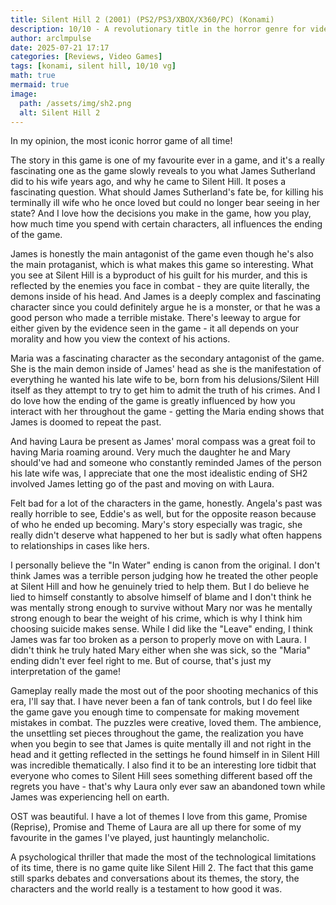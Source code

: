 ```yaml
---
title: Silent Hill 2 (2001) (PS2/PS3/XBOX/X360/PC) (Konami)
description: 10/10 - A revolutionary title in the horror genre for video games.
author: arclmpulse
date: 2025-07-21 17:17
categories: [Reviews, Video Games]
tags: [konami, silent hill, 10/10 vg]
math: true
mermaid: true
image:
  path: /assets/img/sh2.png
  alt: Silent Hill 2
---
```


In my opinion, the most iconic horror game of all time!

The story in this game is one of my favourite ever in a game, and it's a really fascinating one as the game slowly reveals to you what James Sutherland did to his wife years ago, and why he came to Silent Hill. It poses a fascinating question. What should James Sutherland's fate be, for killing his terminally ill wife who he once loved but could no longer bear seeing in her state? And I love how the decisions you make in the game, how you play, how much time you spend with certain characters, all influences the ending of the game.

James is honestly the main antagonist of the game even though he's also the main protaganist, which is what makes this game so interesting. What you see at Silent Hill is a byproduct of his guilt for his murder, and this is reflected by the enemies you face in combat - they are quite literally, the demons inside of his head. And James is a deeply complex and fascinating character since you could definitely argue he is a monster, or that he was a good person who made a terrible mistake. There's leeway to argue for either given by the evidence seen in the game - it all depends on your morality and how you view the context of his actions.

Maria was a fascinating character as the secondary antagonist of the game. She is the main demon inside of James' head as she is the manifestation of everything he wanted his late wife to be, born from his delusions/Silent Hill itself as they attempt to try to get him to admit the truth of his crimes. And I do love how the ending of the game is greatly influenced by how you interact with her throughout the game - getting the Maria ending shows that James is doomed to repeat the past.

And having Laura be present as James' moral compass was a great foil to having Maria roaming around. Very much the daughter he and Mary should've had and someone who constantly reminded James of the person his late wife was, I appreciate that one the most idealistic ending of SH2 involved James letting go of the past and moving on with Laura.

Felt bad for a lot of the characters in the game, honestly. Angela's past was really horrible to see, Eddie's as well, but for the opposite reason because of who he ended up becoming. Mary's story especially was tragic, she really didn't deserve what happened to her but is sadly what often happens to relationships in cases like hers.

I personally believe the "In Water" ending is canon from the original. I don't think James was a terrible person judging how he treated the other people at Silent Hill and how he genuinely tried to help them. But I do believe he lied to himself constantly to absolve himself of blame and I don't think he was mentally strong enough to survive without Mary nor was he mentally strong enough to bear the weight of his crime, which is why I think him choosing suicide makes sense. While I did like the "Leave" ending, I think James was far too broken as a person to properly move on with Laura. I didn't think he truly hated Mary either when she was sick, so the "Maria" ending didn't ever feel right to me. But of course, that's just my interpretation of the game!

Gameplay really made the most out of the poor shooting mechanics of this era, I'll say that. I have never been a fan of tank controls, but I do feel like the game gave you enough time to compensate for making movement mistakes in combat. The puzzles were creative, loved them. The ambience, the unsettling set pieces throughout the game, the realization you have when you begin to see that James is quite mentally ill and not right in the head and it getting reflected in the settings he found himself in in Silent Hill was incredible thematically. I also find it to be an interesting lore tidbit that everyone who comes to Silent Hill sees something different based off the regrets you have - that's why Laura only ever saw an abandoned town while James was experiencing hell on earth.

OST was beautiful. I have a lot of themes I love from this game, Promise (Reprise), Promise and Theme of Laura are all up there for some of my favourite in the games I've played, just hauntingly melancholic.

A psychological thriller that made the most of the technological limitations of its time, there is no game quite like Silent Hill 2. The fact that this game still sparks debates and conversations about its themes, the story, the characters and the world really is a testament to how good it was.
